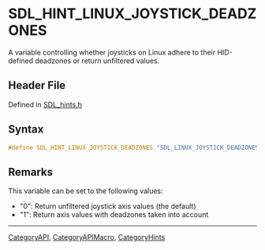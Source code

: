 # SDL_HINT_LINUX_JOYSTICK_DEADZONES

A variable controlling whether joysticks on Linux adhere to their HID-defined deadzones or return unfiltered values.

## Header File

Defined in [SDL_hints.h](https://github.com/libsdl-org/SDL/blob/SDL2/include/SDL_hints.h)

## Syntax

```c
#define SDL_HINT_LINUX_JOYSTICK_DEADZONES "SDL_LINUX_JOYSTICK_DEADZONES"
```

## Remarks

This variable can be set to the following values:

- "0": Return unfiltered joystick axis values (the default)
- "1": Return axis values with deadzones taken into account





----
[CategoryAPI](CategoryAPI), [CategoryAPIMacro](CategoryAPIMacro), [CategoryHints](CategoryHints)

